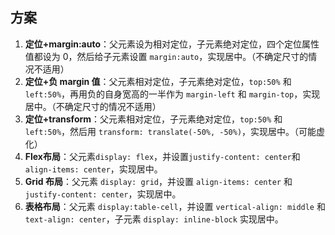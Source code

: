 
## 方案

1. **定位+margin:auto**：父元素设为相对定位，子元素绝对定位，四个定位属性值都设为 0，然后给子元素设置 `margin:auto`，实现居中。（不确定尺寸的情况不适用）
2. **定位+负 margin 值**：父元素相对定位，子元素绝对定位，`top:50%` 和 `left:50%`，再用负的自身宽高的一半作为 `margin-left` 和 `margin-top`，实现居中。（不确定尺寸的情况不适用）
3. **定位+transform**：父元素相对定位，子元素绝对定位，`top:50%` 和 `left:50%`，然后用 `transform: translate(-50%, -50%)`，实现居中。（可能虚化）
4. **Flex布局**：父元素`display: flex`，并设置`justify-content: center`和`align-items: center`，实现居中。
5. **Grid 布局**：父元素 `display: grid`，并设置 `align-items: center` 和 `justify-content: center`，实现居中。
6. **表格布局**：父元素 `display:table-cell`，并设置 `vertical-align: middle` 和 `text-align: center`，子元素 `display: inline-block` 实现居中。